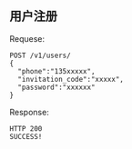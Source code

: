 用户注册
--------

Requese:
```
POST /v1/users/
{
  "phone":"135xxxxx",
  "invitation_code":"xxxxx",
  "password":"xxxxxx"
}
```

Response:
```
HTTP 200
SUCCESS!
```
